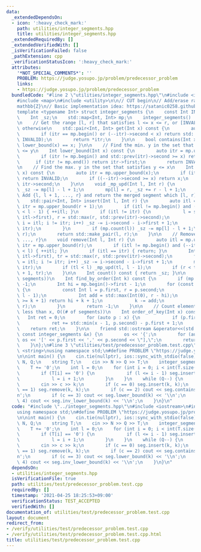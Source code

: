 ```yaml
---
data:
  _extendedDependsOn:
  - icon: ':heavy_check_mark:'
    path: utilities/integer_segments.hpp
    title: utilities/integer_segments.hpp
  _extendedRequiredBy: []
  _extendedVerifiedWith: []
  _isVerificationFailed: false
  _pathExtension: cpp
  _verificationStatusIcon: ':heavy_check_mark:'
  attributes:
    '*NOT_SPECIAL_COMMENTS*': ''
    PROBLEM: https://judge.yosupo.jp/problem/predecessor_problem
    links:
    - https://judge.yosupo.jp/problem/predecessor_problem
  bundledCode: "#line 2 \"utilities/integer_segments.hpp\"\n#include <iostream>\n\
    #include <map>\n#include <utility>\n\n// CUT begin\n// Add/erase ranges on \\\
    mathbb{Z}\n// Basic implementation idea: https://satanic0258.github.io/snippets/data-structure/SegmentMap.html\n\
    template <typename Int> struct integer_segments {\n    const Int INVALID = -1;\n\
    \    Int _sz;\n    std::map<Int, Int> mp;\n    integer_segments() : _sz(0) {}\n\
    \n    // Get the range [l, r] that satisfies l <= x <= r, or [INVALID, INVALID]\
    \ otherwise\n    std::pair<Int, Int> get(Int x) const {\n        auto itr = mp.upper_bound(x);\n\
    \        if (itr == mp.begin() or (--itr)->second < x) return std::make_pair(INVALID,\
    \ INVALID);\n        return *itr;\n    }\n\n    bool contains(Int x) const { return\
    \ lower_bound(x) == x; }\n\n    // Find the min. y in the set that satisfies x\
    \ <= y\n    Int lower_bound(Int x) const {\n        auto itr = mp.upper_bound(x);\n\
    \        if (itr != mp.begin() and std::prev(itr)->second >= x) return x;\n  \
    \      if (itr != mp.end()) return itr->first;\n        return INVALID;\n    }\n\
    \n    // Find the max. y in the set that satisfies y <= x\n    Int inv_lower_bound(Int\
    \ x) const {\n        auto itr = mp.upper_bound(x);\n        if (itr == mp.begin())\
    \ return INVALID;\n        if ((--itr)->second >= x) return x;\n        return\
    \ itr->second;\n    }\n\n    void _mp_upd(Int l, Int r) {\n        if (mp.count(l))\
    \ _sz -= mp[l] - l + 1;\n        mp[l] = r, _sz += r - l + 1;\n    }\n\n    //\
    \ Add {l, l + 1, ..., r} and return the merged segment which [l, r] belongs to\n\
    \    std::pair<Int, Int> insert(Int l, Int r) {\n        auto itl = mp.upper_bound(l),\
    \ itr = mp.upper_bound(r + 1);\n        if (itl != mp.begin() and (--itl)->second\
    \ < l - 1) { ++itl; }\n        if (itl != itr) {\n            l = std::min(l,\
    \ itl->first), r = std::max(r, std::prev(itr)->second);\n            for (auto\
    \ i = itl; i != itr; i++) _sz -= i->second - i->first + 1;\n            mp.erase(itl,\
    \ itr);\n        }\n        if (mp.count(l)) _sz -= mp[l] - l + 1;\n        _mp_upd(l,\
    \ r);\n        return std::make_pair(l, r);\n    }\n\n    // Remove {l, l + 1,\
    \ ..., r}\n    void remove(Int l, Int r) {\n        auto itl = mp.upper_bound(l),\
    \ itr = mp.upper_bound(r);\n        if (itl != mp.begin() and (--itl)->second\
    \ < l) { ++itl; }\n        if (itl == itr) { return; }\n        Int tl = std::min(l,\
    \ itl->first), tr = std::max(r, std::prev(itr)->second);\n        for (auto i\
    \ = itl; i != itr; i++) _sz -= i->second - i->first + 1;\n        mp.erase(itl,\
    \ itr);\n        if (tl < l) _mp_upd(tl, l - 1);\n        if (r < tr) _mp_upd(r\
    \ + 1, tr);\n    }\n\n    Int count() const { return _sz; }\n\n    // O((# of\
    \ segments))\n    Int find_by_order(Int k) const {\n        if (mp.empty()) return\
    \ -1;\n        Int hi = mp.begin()->first - 1;\n        for (const auto &p : mp)\
    \ {\n            const Int l = p.first, r = p.second;\n            hi = std::max(hi,\
    \ l - 1);\n            Int add = std::max(Int(0), r - hi);\n            if (add\
    \ >= k + 1) return hi + k + 1;\n            k -= add;\n            hi = std::max(hi,\
    \ r);\n        }\n        return -1;\n    }\n\n    // Count elements strictly\
    \ less than x, O((# of segments))\n    Int order_of_key(Int x) const {\n     \
    \   Int ret = 0;\n        for (auto p : x) {\n            if (p.first >= x) break;\n\
    \            ret += std::min(x - 1, p.second) - p.first + 1;\n        }\n    \
    \    return ret;\n    }\n\n    friend std::ostream &operator<<(std::ostream &os,\
    \ const integer_segments &x) {\n        os << '{';\n        for (auto &&p : x.mp)\
    \ os << '[' << p.first << ',' << p.second << \"],\";\n        return os << '}';\n\
    \    }\n};\n#line 3 \"utilities/test/predecessor_problem.test.cpp\"\n#include\
    \ <string>\nusing namespace std;\n#define PROBLEM \"https://judge.yosupo.jp/problem/predecessor_problem\"\
    \n\nint main() {\n    cin.tie(nullptr), ios::sync_with_stdio(false);\n\n    int\
    \ N, Q;\n    string T;\n    cin >> N >> Q >> T;\n    integer_segments<int> seg;\n\
    \    T += '0';\n    int l = 0;\n    for (int i = 0; i < int(T.size()); i++) {\n\
    \        if (T[i] == '0') {\n            if (l <= i - 1) seg.insert(l, i - 1);\n\
    \            l = i + 1;\n        }\n    }\n    while (Q--) {\n        int c, k;\n\
    \        cin >> c >> k;\n        if (c == 0) seg.insert(k, k);\n        if (c\
    \ == 1) seg.remove(k, k);\n        if (c == 2) cout << seg.contains(k) << '\\\
    n';\n        if (c == 3) cout << seg.lower_bound(k) << '\\n';\n        if (c ==\
    \ 4) cout << seg.inv_lower_bound(k) << '\\n';\n    }\n}\n"
  code: "#include \"../integer_segments.hpp\"\n#include <iostream>\n#include <string>\n\
    using namespace std;\n#define PROBLEM \"https://judge.yosupo.jp/problem/predecessor_problem\"\
    \n\nint main() {\n    cin.tie(nullptr), ios::sync_with_stdio(false);\n\n    int\
    \ N, Q;\n    string T;\n    cin >> N >> Q >> T;\n    integer_segments<int> seg;\n\
    \    T += '0';\n    int l = 0;\n    for (int i = 0; i < int(T.size()); i++) {\n\
    \        if (T[i] == '0') {\n            if (l <= i - 1) seg.insert(l, i - 1);\n\
    \            l = i + 1;\n        }\n    }\n    while (Q--) {\n        int c, k;\n\
    \        cin >> c >> k;\n        if (c == 0) seg.insert(k, k);\n        if (c\
    \ == 1) seg.remove(k, k);\n        if (c == 2) cout << seg.contains(k) << '\\\
    n';\n        if (c == 3) cout << seg.lower_bound(k) << '\\n';\n        if (c ==\
    \ 4) cout << seg.inv_lower_bound(k) << '\\n';\n    }\n}\n"
  dependsOn:
  - utilities/integer_segments.hpp
  isVerificationFile: true
  path: utilities/test/predecessor_problem.test.cpp
  requiredBy: []
  timestamp: '2021-04-25 18:25:53+09:00'
  verificationStatus: TEST_ACCEPTED
  verifiedWith: []
documentation_of: utilities/test/predecessor_problem.test.cpp
layout: document
redirect_from:
- /verify/utilities/test/predecessor_problem.test.cpp
- /verify/utilities/test/predecessor_problem.test.cpp.html
title: utilities/test/predecessor_problem.test.cpp
---
```

